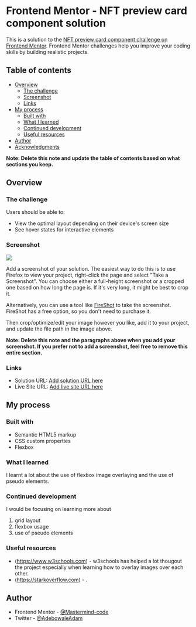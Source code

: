 # Frontend Mentor - NFT preview card component solution

This is a solution to the [NFT preview card component challenge on Frontend Mentor](https://www.frontendmentor.io/challenges/nft-preview-card-component-SbdUL_w0U). Frontend Mentor challenges help you improve your coding skills by building realistic projects.

## Table of contents

- [Overview](#overview)
  - [The challenge](#the-challenge)
  - [Screenshot](#screenshot)
  - [Links](#links)
- [My process](#my-process)
  - [Built with](#built-with)
  - [What I learned](#what-i-learned)
  - [Continued development](#continued-development)
  - [Useful resources](#useful-resources)
- [Author](#author)
- [Acknowledgments](#acknowledgments)

**Note: Delete this note and update the table of contents based on what sections you keep.**

## Overview

### The challenge

Users should be able to:

- View the optimal layout depending on their device's screen size
- See hover states for interactive elements

### Screenshot

![](images/screenshot.jpg)

Add a screenshot of your solution. The easiest way to do this is to use Firefox to view your project, right-click the page and select "Take a Screenshot". You can choose either a full-height screenshot or a cropped one based on how long the page is. If it's very long, it might be best to crop it.

Alternatively, you can use a tool like [FireShot](https://getfireshot.com/) to take the screenshot. FireShot has a free option, so you don't need to purchase it.

Then crop/optimize/edit your image however you like, add it to your project, and update the file path in the image above.

**Note: Delete this note and the paragraphs above when you add your screenshot. If you prefer not to add a screenshot, feel free to remove this entire section.**

### Links

- Solution URL: [Add solution URL here](https://github.com/Mastermind-code/nft-preview-card-component-main)
- Live Site URL: [Add live site URL here](https://mastermind-code.github.io/nft-preview-card-component-main/)

## My process

### Built with

- Semantic HTML5 markup
- CSS custom properties
- Flexbox

### What I learned

I learnt a lot about the use of flexbox image overlaying and the use of pseudo elements.

### Continued development

I would be focusing on learning more about

1. grid layout
2. flexbox usage
3. use of pseudo elements

### Useful resources

- (https://www.w3schools.com) - w3schools has helped a lot thougout the project especially when learning how to overlay images over each other.
- (https://starkoverflow.com) - .

## Author

- Frontend Mentor - [@Mastermind-code](https://www.frontendmentor.io/profile/mastermind-code)
- Twitter - [@AdebowaleAdam](https://www.twitter.com/AdebowaleAdam)
